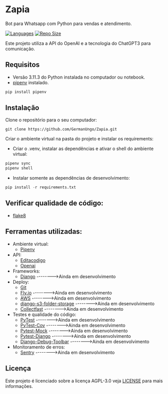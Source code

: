 # Zapia

Bot para Whatsapp com Python para vendas e atendimento.

[![Languages](https://img.shields.io/github/languages/count/GermanUngo/Curso_Django_2.0)]()
[![Repo Size](https://img.shields.io/github/repo-size/GermanUngo/Curso_Django_2.0)]()

Este projeto utiliza a API do OpenAI e a tecnologia do ChatGPT3 para comunicação.

## Requisitos

- Versão 3.11.3 do Python instalada no computador ou notebook.
- [pipenv](https://pipenv.pypa.io/en/latest/) instalado.

```python
pip install pipenv
```
## Instalação

Clone o repositório para o seu computador:
```
git clone https://github.com/GermanUngo/Zapia.git
```

Criar o ambiente virtual na pasta do projeto e instalar os requirements:
- Criar o .venv, instalar as dependências e ativar o shell do ambiente virtual:

```python {data-filename="requirements.txt"}
pipenv sync
pipenv shell
```

- Instalar somente as dependências de desenvolvimento:

```python {data-filename="requirements.txt"}
pip install -r requirements.txt
```

## Verificar qualidade de código:
- [flake8](https://flake8.pycqa.org/en/latest/)

## Ferramentas utilizadas:


- Ambiente virtual:
  - [Pipenv](https://pipenv.pypa.io/en/latest/)
- API:
  - [Editacodigo](https://editacodigo.com.br)
  - [Openai](https://openai.com/blog/openai-api/)
- Frameworks:
  - [Django](https://www.djangoproject.com/) -------->Ainda em desenvolvimento
- Deploy:
  - [Git](https://git-scm.com/)
  - [Fly.io](https://fly.io) -------->Ainda em desenvolvimento
  - [AWS](https://aws.amazon.com/) -------->Ainda em desenvolvimento
  - [django-s3-folder-storage](https://django-storages.readthedocs.io/en/latest/backends/amazon-S3.html#module-django_storages.backends.s3boto3) -------->Ainda em desenvolvimento
  - [Collectfast](https://github.com/antonagestam/collectfast) -------->Ainda em desenvolvimento
- Testes e qualidade do código:
  - [PyTest](https://pytest.org/) -------->Ainda em desenvolvimento
  - [PyTest-Cov](https://pytest-cov.readthedocs.io/en/latest/) -------->Ainda em desenvolvimento
  - [Pytest-Mock](https://pypi.org/project/pytest-mock/) -------->Ainda em desenvolvimento
  - [Pytest-Django](https://pytest-django.readthedocs.io/en/latest/) -------->Ainda em desenvolvimento
  - [Django-Debug-Toolbar](https://django-debug-toolbar.readthedocs.io/en/latest/) -------->Ainda em desenvolvimento
- Monitoramento de erros:
  - [Sentry](https://sentry.io/welcome/) -------->Ainda em desenvolvimento


## Licença

Este projeto é licenciado sobre a licença  AGPL-3.0 veja [LICENSE](https://github.com/GermanUngo/Zapia/blob/main/LICENSE/) para mais informações.



